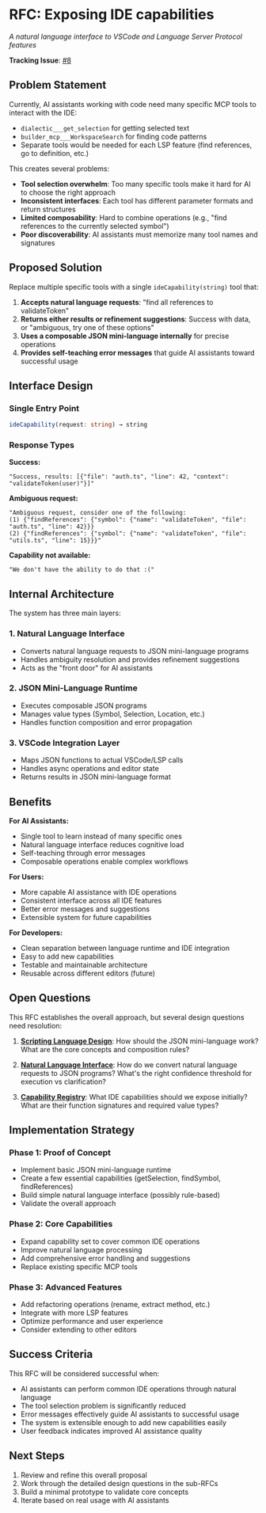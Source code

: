 # RFC: Exposing IDE capabilities

*A natural language interface to VSCode and Language Server Protocol features*

**Tracking Issue**: [#8](https://github.com/symposium/dialectic/issues/8)

## Problem Statement

Currently, AI assistants working with code need many specific MCP tools to interact with the IDE:
- `dialectic___get_selection` for getting selected text
- `builder_mcp___WorkspaceSearch` for finding code patterns  
- Separate tools would be needed for each LSP feature (find references, go to definition, etc.)

This creates several problems:
- **Tool selection overwhelm**: Too many specific tools make it hard for AI to choose the right approach
- **Inconsistent interfaces**: Each tool has different parameter formats and return structures
- **Limited composability**: Hard to combine operations (e.g., "find references to the currently selected symbol")
- **Poor discoverability**: AI assistants must memorize many tool names and signatures

## Proposed Solution

Replace multiple specific tools with a single `ideCapability(string)` tool that:

1. **Accepts natural language requests**: "find all references to validateToken"
2. **Returns either results or refinement suggestions**: Success with data, or "ambiguous, try one of these options"
3. **Uses a composable JSON mini-language internally** for precise operations
4. **Provides self-teaching error messages** that guide AI assistants toward successful usage

## Interface Design

### Single Entry Point
```typescript
ideCapability(request: string) → string
```

### Response Types

**Success:**
```
"Success, results: [{"file": "auth.ts", "line": 42, "context": "validateToken(user)"}]"
```

**Ambiguous request:**
```
"Ambiguous request, consider one of the following:
(1) {"findReferences": {"symbol": {"name": "validateToken", "file": "auth.ts", "line": 42}}}
(2) {"findReferences": {"symbol": {"name": "validateToken", "file": "utils.ts", "line": 15}}}"
```

**Capability not available:**
```
"We don't have the ability to do that :("
```

## Internal Architecture

The system has three main layers:

### 1. Natural Language Interface
- Converts natural language requests to JSON mini-language programs
- Handles ambiguity resolution and provides refinement suggestions
- Acts as the "front door" for AI assistants

### 2. JSON Mini-Language Runtime
- Executes composable JSON programs
- Manages value types (Symbol, Selection, Location, etc.)
- Handles function composition and error propagation

### 3. VSCode Integration Layer
- Maps JSON functions to actual VSCode/LSP calls
- Handles async operations and editor state
- Returns results in JSON mini-language format

## Benefits

**For AI Assistants:**
- Single tool to learn instead of many specific ones
- Natural language interface reduces cognitive load
- Self-teaching through error messages
- Composable operations enable complex workflows

**For Users:**
- More capable AI assistance with IDE operations
- Consistent interface across all IDE features
- Better error messages and suggestions
- Extensible system for future capabilities

**For Developers:**
- Clean separation between language runtime and IDE integration
- Easy to add new capabilities
- Testable and maintainable architecture
- Reusable across different editors (future)

## Open Questions

This RFC establishes the overall approach, but several design questions need resolution:

1. **[Scripting Language Design](./ide-capabilities/scripting-language.md)**: How should the JSON mini-language work? What are the core concepts and composition rules?

2. **[Natural Language Interface](./ide-capabilities/natural-language-interface.md)**: How do we convert natural language requests to JSON programs? What's the right confidence threshold for execution vs clarification?

3. **[Capability Registry](./ide-capabilities/capability-registry.md)**: What IDE capabilities should we expose initially? What are their function signatures and required value types?

## Implementation Strategy

### Phase 1: Proof of Concept
- Implement basic JSON mini-language runtime
- Create a few essential capabilities (getSelection, findSymbol, findReferences)
- Build simple natural language interface (possibly rule-based)
- Validate the overall approach

### Phase 2: Core Capabilities
- Expand capability set to cover common IDE operations
- Improve natural language processing
- Add comprehensive error handling and suggestions
- Replace existing specific MCP tools

### Phase 3: Advanced Features
- Add refactoring operations (rename, extract method, etc.)
- Integrate with more LSP features
- Optimize performance and user experience
- Consider extending to other editors

## Success Criteria

This RFC will be considered successful when:
- AI assistants can perform common IDE operations through natural language
- The tool selection problem is significantly reduced
- Error messages effectively guide AI assistants to successful usage
- The system is extensible enough to add new capabilities easily
- User feedback indicates improved AI assistance quality

## Next Steps

1. Review and refine this overall proposal
2. Work through the detailed design questions in the sub-RFCs
3. Build a minimal prototype to validate core concepts
4. Iterate based on real usage with AI assistants
